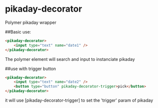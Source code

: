 pikaday-decorator
=================

Polymer pikaday wrapper


##Basic use:

```HTML
<pikaday-decorator>
    <input type="text" name="date1" />
</pikaday-decorator>
```

The polymer element will search and input to instanciate pikaday

##use with trigger button
```HTML
<pikaday-decorator>
    <input type="text" name="date2" />
    <button type="button" pikaday-decorator-trigger>pick</button>
</pikaday-decorator>
```

it will use [pikaday-decorator-trigger] to set the 'trigger' param of pikaday 
